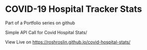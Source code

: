 # COVID-19 Hospital Tracker Stats

Part of a Portfolio series on github

Simple API Call for Covid Hospital Stats/

View Live on https://roshroslin.github.io/covid-hospital-stats/
